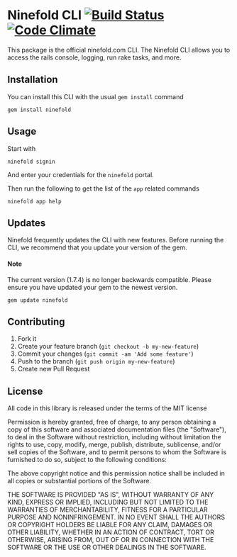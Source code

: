 # Ninefold CLI [![Build Status](https://travis-ci.org/ninefold/cli.png)](https://travis-ci.org/ninefold/cli) [![Code Climate](https://codeclimate.com/github/ninefold/cli.png)](https://codeclimate.com/github/ninefold/cli)

This package is the official ninefold.com CLI. The Ninefold CLI allows you to access the rails console, logging, run rake tasks, and more.

## Installation

You can install this CLI with the usual `gem install` command

    gem install ninefold


## Usage

Start with

    ninefold signin

And enter your credentials for the `ninefold` portal.

Then run the following to get the list of the `app` related commands

    ninefold app help

## Updates

Ninefold frequently updates the CLI with new features. Before running the CLI, we recommend that you update your version of the gem.

#### Note

The current version (1.7.4) is no longer backwards compatible. Please ensure you have updated your gem to the newest version.

	gem update ninefold


## Contributing

1. Fork it
2. Create your feature branch (`git checkout -b my-new-feature`)
3. Commit your changes (`git commit -am 'Add some feature'`)
4. Push to the branch (`git push origin my-new-feature`)
5. Create new Pull Request


## License

All code in this library is released under the terms of the MIT license

Permission is hereby granted, free of charge, to any person obtaining a copy
of this software and associated documentation files (the "Software"), to deal
in the Software without restriction, including without limitation the rights
to use, copy, modify, merge, publish, distribute, sublicense, and/or sell copies
of the Software, and to permit persons to whom the Software is furnished to do so,
subject to the following conditions:

The above copyright notice and this permission notice shall be included in all
copies or substantial portions of the Software.

THE SOFTWARE IS PROVIDED "AS IS", WITHOUT WARRANTY OF ANY KIND, EXPRESS OR IMPLIED,
INCLUDING BUT NOT LIMITED TO THE WARRANTIES OF MERCHANTABILITY, FITNESS FOR A
PARTICULAR PURPOSE AND NONINFRINGEMENT. IN NO EVENT SHALL THE AUTHORS OR COPYRIGHT
HOLDERS BE LIABLE FOR ANY CLAIM, DAMAGES OR OTHER LIABILITY, WHETHER IN AN ACTION
OF CONTRACT, TORT OR OTHERWISE, ARISING FROM, OUT OF OR IN CONNECTION WITH THE
SOFTWARE OR THE USE OR OTHER DEALINGS IN THE SOFTWARE.
